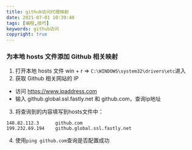 ```yaml
---
title: github访问代理映射 
date: 2021-07-01 10:39:40 
tags: [编程,技巧]
keywords: github访问 
copyright: true
---
```


### 为本地 hosts 文件添加 Github 相关映射

1. 打开本地 hosts 文件 win + r => `C:\WINDOWS\system32\drivers\etc`进入
2. 获取 Github 相关网站的 IP

- 访问 https://www.ipaddress.com
- 输入 github.global.ssl.fastly.net 和 github.com，查询ip地址

3. 将查询到的内容填写到hosts文件中：

```shell
140.82.112.3      github.com
199.232.69.194    github.global.ssl.fastly.net
```

4. 使用`ping github.com`查询是否配置成功
    